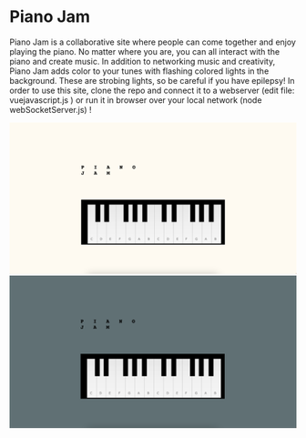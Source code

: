 # Piano Jam 
Piano Jam is a collaborative site where people can come together and enjoy playing the piano. No matter where you are, you can all interact with the piano and create music. In addition to networking music and creativity, Piano Jam adds color to your tunes with flashing colored lights in the background. These are strobing lights, so be careful if you have epilepsy! In order to use this site, clone the repo and connect it to a webserver (edit file: vuejavascript.js ) or run it in browser over your local network (node webSocketServer.js) !

![Color1](/screenshots/PianoJam2.png)
![Color2](/screenshots/PianoJam1.png)

